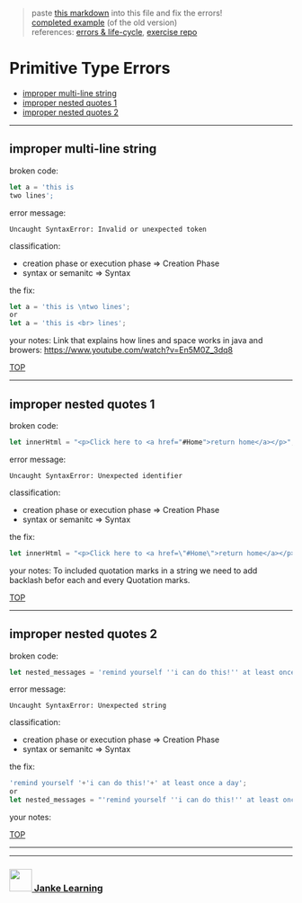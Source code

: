 > paste [this markdown](https://raw.githubusercontent.com/janke-learning/errors/master/primitive-types.md) into this file and fix the errors!  
> [completed example](https://github.com/AlfiYusrina/hyf-javascript1/blob/master/week1/errors_solutions.MD)  (of the old version)  
> references: [errors & life-cycle](https://github.com/janke-learning/errors-and-life-cycle), [exercise repo](https://github.com/janke-learning/errors)


# Primitive Type Errors

* [improper multi-line string](#improper-multi-line-string)
* [improper nested quotes 1](#improper-nested-quotes-1)
* [improper nested quotes 2](#improper-nested-quotes-2)

---

## improper multi-line string

broken code:
```js
let a = 'this is 
two lines';
```
error message:
```
Uncaught SyntaxError: Invalid or unexpected token
```
classification:
* creation phase or execution phase => Creation Phase
* syntax or semanitc => Syntax

the fix:
```js
let a = 'this is \ntwo lines';
or
let a = 'this is <br> lines';
```
your notes: Link that explains how lines and space works in java and browers: https://www.youtube.com/watch?v=En5M0Z_3dq8

[TOP](#primitive-type-errors)

---

## improper nested quotes 1

broken code:
```js
let innerHtml = "<p>Click here to <a href="#Home">return home</a></p>";
```
error message:
```
Uncaught SyntaxError: Unexpected identifier
```
classification:
* creation phase or execution phase => Creation Phase
* syntax or semanitc => Syntax

the fix:
```js
let innerHtml = "<p>Click here to <a href=\"#Home\">return home</a></p>";

```
your notes: To included quotation marks in a string we need to add backlash befor each and every Quotation marks.

[TOP](#errors)

---

## improper nested quotes 2 

broken code:
```js
let nested_messages = 'remind yourself ''i can do this!'' at least once a day';
```
error message:
```
Uncaught SyntaxError: Unexpected string
```
classification:
* creation phase or execution phase => Creation Phase
* syntax or semanitc => Syntax

the fix:
```js
'remind yourself '+'i can do this!'+' at least once a day';
or
let nested_messages = "'remind yourself ''i can do this!'' at least once a day'";
```
your notes: 

[TOP](#primitive-type-errors)

___
___
### <a href="http://janke-learning.org" target="_blank"><img src="https://user-images.githubusercontent.com/18554853/50098409-22575780-021c-11e9-99e1-962787adaded.png" width="40" height="40"></img> Janke Learning</a>

